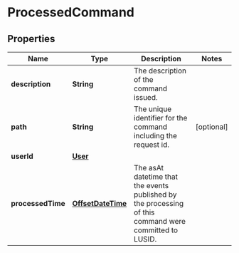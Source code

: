 

# ProcessedCommand

## Properties

Name | Type | Description | Notes
------------ | ------------- | ------------- | -------------
**description** | **String** | The description of the command issued. | 
**path** | **String** | The unique identifier for the command including the request id. |  [optional]
**userId** | [**User**](User.md) |  | 
**processedTime** | [**OffsetDateTime**](OffsetDateTime.md) | The asAt datetime that the events published by the processing of this command were committed to LUSID. | 



